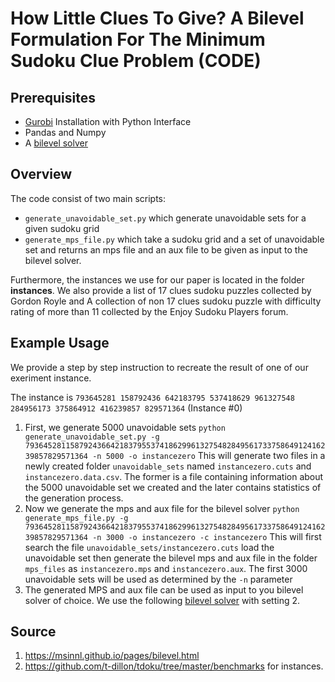 # How Little Clues To Give? A Bilevel Formulation For The Minimum Sudoku Clue Problem (CODE)

## Prerequisites
 - [Gurobi](https://www.gurobi.com/documentation/9.5/quickstart_windows/cs_anaconda_and_grb_conda_.html) Installation with Python Interface
 - Pandas and Numpy
 - A [bilevel solver](https://msinnl.github.io/pages/bilevel.html) 

## Overview

The code consist of two main scripts:
 - `generate_unavoidable_set.py` which generate unavoidable sets for a given sudoku grid
 - `generate_mps_file.py` which take a sudoku grid and a set of unavoidable set and returns an mps file and an aux file to be given as input to the bilevel solver.

Furthermore, the instances we use for our paper is located in the folder **instances**. We also provide a list of 17 clues sudoku puzzles collected by Gordon Royle and A collection of non 17 clues sudoku puzzle with difficulty rating of more than 11 collected by the Enjoy Sudoku Players forum.

## Example Usage

We provide a step by step instruction to recreate the result of one of our exeriment instance. 

The instance is 
`793645281
158792436
642183795
537418629
961327548
284956173
375864912
416239857
829571364`  (Instance #0)

 1. First, we generate 5000 unavoidable sets
  `python generate_unavoidable_set.py -g 793645281158792436642183795537418629961327548284956173375864912416239857829571364 -n 5000 -o instancezero`
  This will generate two files in a newly created folder `unavoidable_sets` named `instancezero.cuts` and `instancezero.data.csv`. The former is a file containing information about the 5000 unavoidable set we created and the later contains statistics of the generation process.
 2. Now we generate the mps and aux file for the bilevel solver
 `python generate_mps_file.py -g 793645281158792436642183795537418629961327548284956173375864912416239857829571364 -n 3000 -o instancezero -c instancezero`
 This will first search the file `unavoidable_sets/instancezero.cuts` load the unavoidable set then generate the bilevel mps and aux file in the folder `mps_files` as 
`instancezero.mps` and `instancezero.aux`. The first 3000 unavoidable sets will be used as determined by the `-n` parameter
3. The generated MPS and aux file can be used as input to you bilevel solver of choice. We use the following [bilevel solver](https://msinnl.github.io/pages/bilevel.html) with setting 2.

## Source

1. https://msinnl.github.io/pages/bilevel.html
2. https://github.com/t-dillon/tdoku/tree/master/benchmarks for instances.